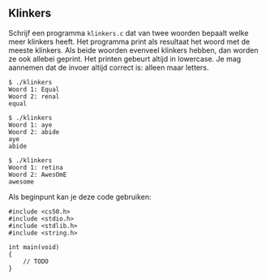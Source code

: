 ## Klinkers

Schrijf een programma `klinkers.c` dat van twee woorden bepaalt welke meer klinkers heeft. Het programma print als resultaat het woord met de meeste klinkers. Als beide woorden evenveel klinkers hebben, dan worden ze ook allebei geprint. Het printen gebeurt altijd in lowercase. Je mag aannemen dat de invoer altijd correct is: alleen maar letters.

    $ ./klinkers
    Woord 1: Equal
    Woord 2: renal
    equal

    $ ./klinkers
    Woord 1: aye
    Woord 2: abide
    aye
    abide

    $ ./klinkers
    Woord 1: retina
    Woord 2: AwesOmE
    awesome
    
Als beginpunt kan je deze code gebruiken:
    
    #include <cs50.h>
    #include <stdio.h>
    #include <stdlib.h>
    #include <string.h>
    
    int main(void)
    {
        // TODO
    }